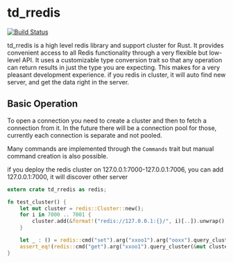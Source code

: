 # td_rredis

[![Build Status](https://api.travis-ci.org/tickbh/td_rredis.svg?branch=master)](https://travis-ci.org/tickbh/td_rredis)

td_rredis is a high level redis library and support cluster for Rust.
It provides convenient access to all Redis functionality through a very flexible but low-level API. 
It uses a customizable type conversion trait so that any operation can return
results in just the type you are expecting.  This makes for a very pleasant
development experience. if you redis in cluster, it will auto find new server,
and get the data right in the server.

## Basic Operation

To open a connection you need to create a cluster and then to fetch a
connection from it.  In the future there will be a connection pool for
those, currently each connection is separate and not pooled.

Many commands are implemented through the `Commands` trait but manual
command creation is also possible.

if you deploy the redis cluster on 127.0.0.1:7000-127.0.0.1:7006, you can add 127.0.0.1:7000, it will discover other server
```rust
extern crate td_rredis as redis;

fn test_cluster() {
    let mut cluster = redis::Cluster::new();
    for i in 7000 .. 7001 {
        cluster.add(&format!("redis://127.0.0.1:{}/", i)[..]).unwrap();    
    }

    let _ : () = redis::cmd("set").arg("xxoo1").arg("ooxx").query_cluster(&mut cluster).unwrap();
    assert_eq!(redis::cmd("get").arg("xxoo1").query_cluster(&mut cluster), Ok("ooxx".to_string()));
}
```
